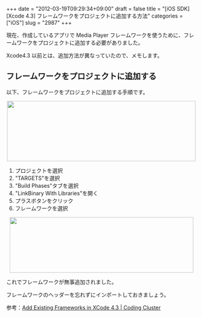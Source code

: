 +++
date = "2012-03-19T09:29:34+09:00"
draft = false
title = "[iOS SDK][Xcode 4.3] フレームワークをプロジェクトに追加する方法"
categories = ["iOS"]
slug = "2987"
+++

現在、作成しているアプリで Media Player フレームワークを使うために、フレームワークをプロジェクトに追加する必要がありました。

Xcode4.3 以前とは、追加方法が異なっていたので、メモします。

<h2>フレームワークをプロジェクトに追加する</h2>

以下、フレームワークをプロジェクトに追加する手順です。

<img style="display:block; margin-left:auto; margin-right:auto;" src="/images/2012/03/2987_1.png" border="0" width="500" height="160" />

<ol><li>プロジェクトを選択</li>
<li>"TARGETS"を選択</li>
<li>"Build Phases"タブを選択</li>
<li>"LinkBinary With Libraries"を開く</li>
<li>プラスボタンをクリック</li>
<li>フレームワークを選択</li></ol>

<img style="display:block; margin-left:auto; margin-right:auto;" src="/images/2012/03/2987_2.png" border="0" width="487" height="147" />

これでフレームワークが無事追加されました。

フレームワークのヘッダーを忘れずにインポートしておきましょう。

参考：<a href="http://codingcluster.blogspot.jp/2011/10/add-existing-frameworks-in-xcode-43.html" target="_blank">Add Existing Frameworks in XCode 4.3 | Coding Cluster</a>
